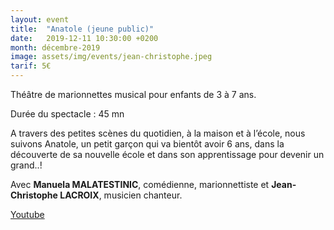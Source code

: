 ```yaml
---
layout: event
title:  "Anatole (jeune public)"
date:   2019-12-11 10:30:00 +0200
month: décembre-2019
image: assets/img/events/jean-christophe.jpeg
tarif: 5€
---
```


Théâtre de marionnettes musical pour enfants de 3 à 7 ans. 

Durée du spectacle : 45 mn

A travers des petites scènes du quotidien, à la maison et à l’école, nous suivons Anatole, un petit garçon qui va bientôt avoir 6 ans, dans la découverte de sa nouvelle école et dans son apprentissage pour devenir un grand..!

Avec **Manuela MALATESTINIC**, comédienne, marionnettiste et **Jean-Christophe LACROIX**, musicien chanteur.

[Youtube](https://www.youtube.com/watch?v=eIlzvCsJgeQ&w=966&h=543)
